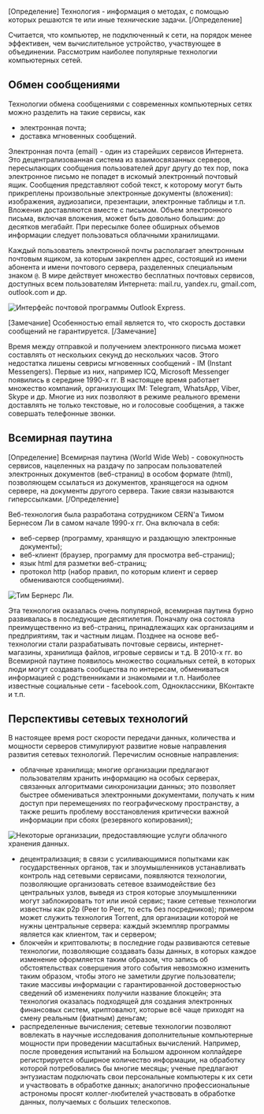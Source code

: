 [Определение]
Технология - информация о методах, с помощью которых решаются те или иные технические задачи.
[/Определение]

Считается, что компьютер, не подключенный к сети, на порядок менее эффективен, чем вычислительное устройство, участвующее в объединении. Рассмотрим наиболее популярные технологии компьютерных сетей.

## Обмен сообщениями

Технологии обмена сообщениями с современных компьютерных сетях можно разделить на такие сервисы, как

* электронная почта;
* доставка мгновенных сообщений.

Электронная почта (email) - один из старейших сервисов Интернета. Это децентрализованная система из взаимосвязанных серверов, пересылающих сообщения пользователей друг другу до тех пор, пока электронное письмо  не попадет в искомый электронный почтовый ящик. Сообщения представляют собой текст, к которому могут быть прикреплены произвольные электронные документы (вложения): изображения, аудиозаписи, презентации, электронные таблицы и т.п. Вложения доставляются вместе с письмом. Объем электронного письма, включая вложения, может быть довольно большим: до десятков мегабайт. При пересылке более обширных объемов информации следует пользоваться облачными хранилищами.

Каждый пользователь электронной почты располагает электронным почтовым ящиком, за которым закреплен адрес, состоящий из имени абонента и имени почтового сервера, разделенных специальным знаком `@`. В мире действует множество бесплатных почтовых сервисов, доступных всем пользователям Интернета: mail.ru, yandex.ru, gmail.com, outlook.com и др.

![Интерфейс почтовой программы Outlook Express.](https://a24.biz/assets/files/handbook/images/27/f9/27f97f1a364534833859d8d0d382f4f7)

[Замечание]
Особенностью email является то, что скорость доставки сообщений не гарантируется.
[/Замечание]

Время между отправкой и получением электронного письма может составлять от нескольких секунд до нескольких часов. Этого недостатка лишены севрисы мгновенных сообщений - IM (Instant Messengers). Первые из них, например ICQ, Microsoft Messenger появились в середине 1990-х гг. В настоящее время работает множество компаний, организующих IM: Telegram, WhatsApp, Viber, Skype и др. Многие из них позволяют в режиме реального времени доставлять не только текстовые, но и голосовые сообщения, а также совершать телефонные звонки.

## Всемирная паутина

[Определение]
Всемирная паутина (World Wide Web) - совокупность сервисов, нацеленных на раздачу по запросам пользователей электронных документов (веб-страниц) в особом формате (html), позволяющем ссылаться из документов, хранящегося на одном сервере, на документы другого сервера. Такие связи называются гиперссылками.
[/Определение]

Веб-технология была разработана сотрудником CERN'а Тимом Бернесом Ли в самом начале 1990-х гг. Она включала в себя:

* веб-сервер (программу, хранящую и раздающую электронные документы);
* веб-клиент (браузер, программу для просмотра веб-страниц);
* язык html для разметки веб-страниц;
* протокол http (набор правил, по которым клиент и сервер обмениваются сообщениями).

![Тим Бернерс Ли.](https://a24.biz/assets/files/handbook/images/22/8c/228c3123e92126e0bbb4163af954c114)

Эта технология оказалась очень популярной, всемирная паутина бурно развивалась в последующие десятилетия. Поначалу она состояла преимущественно из веб-страниц, принадлежащих как организациям и предприятиям, так и частным лицам. Позднее на основе веб-технологии стали разрабатывать почтовые сервисы, интернет-магазины, хранилища файлов, игровые сервисы и т.д. В 2010-х гг. во Всемирной паутине появилось множество социальных сетей, в которых люди могут создавать сообщества по
интересам, обмениваться информацией с родственниками и знакомыми и т.п. Наиболее известные  социальные сети - facebook.com, Одноклассники, ВКонтакте и т.п.

## Перспективы сетевых технологий

В настоящее время рост скорости передачи данных, количества и мощности серверов стимулируют развитие новые направления развития сетевых технологий. Перечислим основные направления:

* облачные хранилища; многие организации предлагают пользователям хранить информацию на особых серверах, связанных алгоритмами синхронизации данных; это позволяет быстрее обмениваться электронными документами, получать к ним доступ при перемещениях по географическому пространству, а также решить проблему восстановления критически важной информации при сбоях (резервного копирования);


 ![Некоторые организации, предоставляющие услуги облачного хранения данных.](https://a24.biz/assets/files/handbook/images/22/1f/221fb08e49db98a2b34f86d5bc108354)
 
* децентрализация; в связи с усиливающимися попытками как государственных органов, так и злоумышленников устанавливать контроль над сетевыми сервисами, появляются технологии, позволяющие организовать сетевое взаимодействие без центральных узлов, выведя из строя которые злоумышленники могут заблокировать тот или иной сервис; такие сетевые технологии известны как p2p (Peer to Peer, то есть без посредников); примером  может служить технология Torrent, для организации которой не нужны центральные сервера: каждый экземпляр программы является как клиентом, так и сервером;
* блокчейн и криптовалюты; в последние годы развиваются сетевые технологии, позволяющие создавать базы данных, в которых каждое изменение оформляется таким образом, что запись об обстоятельствах совершения этого события невозможно изменить таким образом, чтобы этого не заметили другие пользователи; такие массивы информации с гарантированной достоверностью сведений об изменениях получили название блокцейн; эта технология оказалась подходящей для создания электронных финансовых систем, криптовалют, которые всё чаще приходят на смену реальным (фиатным) деньгам;
* распределенные вычисления; сетевые технологии позволяют вовлекать в научные исследования дополнительные компьютерные мощности при проведении масштабных вычислений. Например, после проведения испытаний на Большом адронном коллайдере регистрируется обширное количество информации, на обработку которой потребовались бы многие месяцы; ученые предлагают энтузиастам подключать свои персональные компьютеры к их сети и участвовать в обработке данных; аналогично  профессиональные астрономы просят  коллег-любителей участвовать в обработке данных, получаемых с больших телескопов.
 